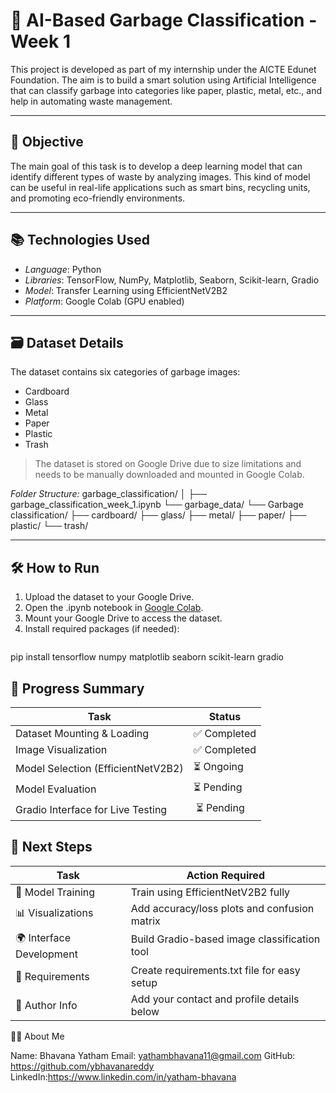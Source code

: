 # 🚮 AI-Based Garbage Classification - Week 1

This project is developed as part of my internship under the AICTE Edunet Foundation. The aim is to build a smart solution using Artificial Intelligence that can classify garbage into categories like paper, plastic, metal, etc., and help in automating waste management.

---

## 🎯 Objective

The main goal of this task is to develop a deep learning model that can identify different types of waste by analyzing images. This kind of model can be useful in real-life applications such as smart bins, recycling units, and promoting eco-friendly environments.

---

## 📚 Technologies Used

- *Language*: Python  
- *Libraries*: TensorFlow, NumPy, Matplotlib, Seaborn, Scikit-learn, Gradio  
- *Model*: Transfer Learning using EfficientNetV2B2  
- *Platform*: Google Colab (GPU enabled)

---
## 🗃 Dataset Details

The dataset contains six categories of garbage images:
- Cardboard  
- Glass  
- Metal  
- Paper  
- Plastic  
- Trash  

> The dataset is stored on Google Drive due to size limitations and needs to be manually downloaded and mounted in Google Colab.

*Folder Structure:*                                                                                     garbage_classification/ 
│ ├── garbage_classification_week_1.ipynb └── garbage_data/ └── Garbage classification/ ├── cardboard/ ├── glass/ ├── metal/ ├── paper/ ├── plastic/ └── trash/


---

## 🛠 How to Run

1. Upload the dataset to your Google Drive.
2. Open the .ipynb notebook in [Google Colab](https://colab.research.google.com/).
3. Mount your Google Drive to access the dataset.
4. Install required packages (if needed):
   ```bash
  pip install tensorflow numpy matplotlib seaborn scikit-learn gradio

## 📌 Progress Summary

| Task                                | Status       |
|-------------------------------------|--------------|
| Dataset Mounting & Loading          | ✅ Completed |
| Image Visualization                 | ✅ Completed |
| Model Selection (EfficientNetV2B2)  | ⏳ Ongoing   |
| Model Evaluation                    | ⏳ Pending   |
| Gradio Interface for Live Testing   | ⏳ Pending   |


## 📝 Next Steps

| Task                   | Action Required                                      |
|------------------------|------------------------------------------------------|
| 🧠 Model Training       | Train using EfficientNetV2B2 fully                   |
| 📊 Visualizations       | Add accuracy/loss plots and confusion matrix         |
| 🌍 Interface Development| Build Gradio-based image classification tool         |
| 📄 Requirements         | Create requirements.txt file for easy setup        |
| 👤 Author Info          | Add your contact and profile details below           |


🙋‍♀ About Me

Name: Bhavana Yatham
Email: yathambhavana11@gmail.com
GitHub: https://github.com/ybhavanareddy
LinkedIn:https://www.linkedin.com/in/yatham-bhavana

